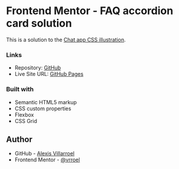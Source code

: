 # Frontend Mentor - FAQ accordion card solution

This is a solution to the [Chat app CSS illustration](https://www.frontendmentor.io/challenges/chat-app-css-illustration-O5auMkFqY). 

### Links

- Repository: [GitHub](https://github.com/vrroel/frontendmentor16.chat-app-css-illustration-master)
- Live Site URL: [GitHub Pages](https://vrroel.github.io/ffrontendmentor16.chat-app-css-illustration-master/)

### Built with

- Semantic HTML5 markup
- CSS custom properties
- Flexbox
- CSS Grid

## Author

- GitHub - [Alexis Villarroel](https://github.com/vrroel)
- Frontend Mentor - [@vrroel](https://www.frontendmentor.io/profile/vrroel)